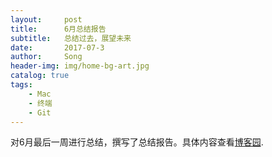 ```yaml
---
layout:     post
title:      6月总结报告
subtitle:   总结过去，展望未来
date:       2017-07-3
author:     Song
header-img: img/home-bg-art.jpg
catalog: true
tags:
    - Mac
    - 终端
    - Git
---
```


对6月最后一周进行总结，撰写了总结报告。具体内容查看[博客园](http://www.cnblogs.com/Joyce-song94/p/7111167.html).
